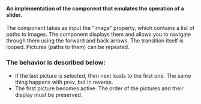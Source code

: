 
#### An implementation of the component that emulates the operation of a slider. 

The component takes as input the "image" property, which contains a list of paths to images. The component displays them and allows you to navigate through them using the forward and back arrows. The transition itself is looped. Pictures (paths to them) can be repeated.

### The behavior is described below:
- If the last picture is selected, then next leads to the first one. The same thing happens with prev, but in reverse.
- The first picture becomes active. The order of the pictures and their display must be preserved.
